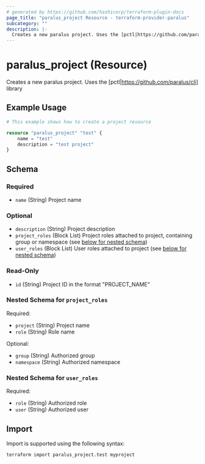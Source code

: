 ```yaml
---
# generated by https://github.com/hashicorp/terraform-plugin-docs
page_title: "paralus_project Resource - terraform-provider-paralus"
subcategory: ""
description: |-
  Creates a new paralus project. Uses the [pctl|https://github.com/paralus/cli] library
---
```


# paralus_project (Resource)

Creates a new paralus project. Uses the [pctl|https://github.com/paralus/cli] library

## Example Usage

```terraform
# This example shows how to create a project resource

resource "paralus_project" "test" {
    name = "test"
    description = "test project"
}
```

<!-- schema generated by tfplugindocs -->
## Schema

### Required

- `name` (String) Project name

### Optional

- `description` (String) Project description
- `project_roles` (Block List) Project roles attached to project, containing group or namespace (see [below for nested schema](#nestedblock--project_roles))
- `user_roles` (Block List) User roles attached to project (see [below for nested schema](#nestedblock--user_roles))

### Read-Only

- `id` (String) Project ID in the format "PROJECT_NAME"

<a id="nestedblock--project_roles"></a>
### Nested Schema for `project_roles`

Required:

- `project` (String) Project name
- `role` (String) Role name

Optional:

- `group` (String) Authorized group
- `namespace` (String) Authorized namespace


<a id="nestedblock--user_roles"></a>
### Nested Schema for `user_roles`

Required:

- `role` (String) Authorized role
- `user` (String) Authorized user

## Import

Import is supported using the following syntax:

```shell
terraform import paralus_project.test myproject
```

